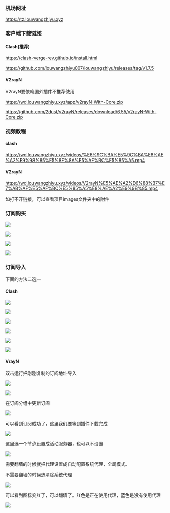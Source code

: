 ### 机场网址
https://tz.louwangzhiyu.xyz

### 客户端下载链接

#### Clash(推荐)

https://clash-verge-rev.github.io/install.html

https://github.com/louwangzhiyu007/louwangzhiyu/releases/tag/v1.7.5



#### V2rayN

V2rayN要依赖国外插件不推荐使用

https://wd.louwangzhiyu.xyz/app/v2rayN-With-Core.zip

https://github.com/2dust/v2rayN/releases/download/6.55/v2rayN-With-Core.zip



### 视频教程

#### clash

https://wd.louwangzhiyu.xyz/videos/%E6%9C%BA%E5%9C%BA%E8%AE%A2%E9%98%85%E5%8F%8A%E5%AF%BC%E5%85%A5.mp4

#### V2rayN

https://wd.louwangzhiyu.xyz/videos/V2rayN%E5%AE%A2%E6%88%B7%E7%AB%AF%E5%AF%BC%E5%85%A5%E8%AE%A2%E9%98%85.mp4



如打不开链接，可以查看项目images文件夹中的附件



### 订阅购买



![](./images/购买订阅001.png)



![](./images/购买订阅002.png)



![](images/购买订阅003.png)



![](images/购买订阅004.png)



### 订阅导入

下面的方法二选一

#### Clash



![](images/订阅链接导入001.png)



![](images/订阅链接导入002.png)



![](images/订阅链接导入003.png)



![](images/订阅链接导入004.png)



![](images/订阅链接导入005.png)





![](images/订阅链接导入006.png)



#### VrayN

双击运行把刚刚复制的订阅地址导入

![](.\images\v2rayn订阅导入003.png)

![](.\images\v2rayn订阅导入004.png)



在订阅分组中更新订阅



![](.\images\v2rayn订阅导入005.png)



可以看到订阅成功了，这里我们要等到插件下载完成

![](.\images\v2rayn订阅导入006.png)



这里选一个节点设置成活动服务器，也可以不设置 

![](.\images\v2rayn订阅导入007.png)



需要翻墙的时候就把代理设置成自动配置系统代理，全局模式。

不需要翻墙的时候选清除系统代理

![](.\images\v2rayn订阅导入008.png)



可以看到图标变红了，可以翻墙了。红色是正在使用代理，蓝色是没有使用代理

![](.\images\v2rayn订阅导入009.png)
